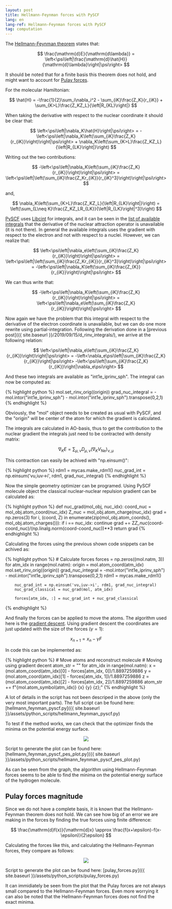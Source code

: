 ```yaml
---
layout: post
title: Hellmann-Feynman forces with PySCF
lang: en
lang-ref: Hellmann-Feynman forces with PySCF
tag: computation
---
```


The [Hellmann-Feynman theorem](https://en.wikipedia.org/wiki/Hellmann%E2%80%93Feynman_theorem) states that:

$$ \frac{\mathrm{d}E}{\mathrm{d\lambda}} = \left<\psi\left|\frac{\mathrm{d}\hat{H}}{\mathrm{d}\lambda}\right|\psi\right> $$

It should be noted that for a finite basis this theorem does not hold, and might want to account for [Pulay forces](https://en.wikipedia.org/wiki/Pulay_stress).

For the molecular Hamiltonian:

$$ \hat{H} = -\frac{1}{2}\sum_i\nabla_i^2 - \sum_{iK}\frac{Z_K}{r_{iK}} + \sum_{K>L}\frac{Z_KZ_L}{\left|R_{KL}\right|} $$

When taking the derivative with respect to the nuclear coordinate it should be clear that:

$$ \left<\psi\left|\nabla_K\hat{H}\right|\psi\right> = -\left<\psi\left|\nabla_K\left(\sum_{iK}\frac{Z_K}{r_{iK}}\right)\right|\psi\right> + \nabla_K\left(\sum_{K>L}\frac{Z_KZ_L}{\left|R_{LK}\right|}\right) $$

Writing out the two contributions:

$$ -\left<\psi\left|\nabla_K\left(\sum_{iK}\frac{Z_K}{r_{iK}}\right)\right|\psi\right> = \left<\psi\left|\left(\sum_{iK}\frac{Z_Kr_{iK}}{r_{iK}^3}\right)\right|\psi\right> $$

and,

$$ \nabla_K\left(\sum_{K>L}\frac{Z_KZ_L}{\left|R_{LK}\right|}\right) = \left(\sum_{L\neq K}\frac{Z_KZ_LR_{LK}}{\left|R_{LK}\right|^3}\right) $$

[PySCF](https://github.com/pyscf/pyscf) uses [Libcint](https://github.com/sunqm/libcint) for integrals, and it can be seen in the [list of available integrals](https://github.com/sunqm/libcint/blob/master/scripts/auto_intor.cl) that the derivative of the nuclear attraction operator is unavailable (it is not there).
In general the available integrals uses the gradient with respect to the electron and not with respect to a nuclei.
However, we can realize that:

$$ \left<\psi\left|\nabla_e\left(\sum_{iK}\frac{Z_K}{r_{iK}}\right)\right|\psi\right> = \left<\psi\left|\left(\sum_{iK}\frac{Z_Kr_{iK}}{r_{iK}^3}\right)\right|\psi\right> = -\left<\psi\left|\nabla_K\left(\sum_{iK}\frac{Z_{K}}{r_{iK}}\right)\right|\psi\right> $$

We can thus write that:

$$ -\left<\psi\left|\nabla_K\left(\sum_{iK}\frac{Z_K}{r_{iK}}\right)\right|\psi\right> = \left<\psi\left|\nabla_e\left(\sum_{iK}\frac{Z_K}{r_{iK}}\right)\right|\psi\right> $$

Now again we have the problem that this integral with respect to the derivative of the electron coordinate is unavailable, but we can do one more rewrite using partial-integration.
Following the derivation done in a [previous post]({{ site.baseurl }}/2019/09/15/d_rinv_integrals/), we arrive at the following relation:

$$ \left<\psi\left|\nabla_e\left(\sum_{iK}\frac{Z_K}{r_{iK}}\right)\right|\psi\right> = -\left<\nabla_e\psi\left|\sum_{iK}\frac{Z_K}{r_{iK}}\right|\psi\right> -\left<\psi\left|\sum_{iK}\frac{Z_K}{r_{iK}}\right|\nabla_e\psi\right> $$

And these two integrals are available as "int1e_iprinv_sph".
The integral can now be computed as:

{% highlight python %}
mol.set_rinv_orig((origin))
grad_nuc_integral = -mol.intor("int1e_iprinv_sph") - mol.intor("int1e_iprinv_sph").transpose(0,2,1)
{% endhighlight %}

Obviously, the "mol" object needs to be created as usual with PySCF, and the "origin" will be center of the atom for which the gradient is calculated.

The integrals are calculated in AO-basis, thus to get the contribution to the nuclear gradient the integrals just need to be contracted with density matrix:

$$ \nabla_KE = \sum_{\mu,\nu}D_{\mu,\nu} \left(\nabla_KV_\mathrm{Ne}\right)_{\nu,\mu} $$

This contraction can easily be achived with "np.einsum()":

{% highlight python %}
rdm1 = mycas.make_rdm1()
nuc_grad_int = np.einsum('vu,iuv->i', rdm1, grad_nuc_integral)
{% endhighlight %}

Now the simple geometry optimizer can be programed.
Using PySCF molecule object the classical nuclear-nuclear repulsion gradient can be calculated as:

{% highlight python %}
def nuc_grad(mol_obj, nuc_idx):
    coord_nuc = mol_obj.atom_coord(nuc_idx)
    Z_nuc = mol_obj.atom_charge(nuc_idx)
    grad = np.zeros(3)
    for i, (coord, Z) in enumerate(zip(mol_obj.atom_coords(), mol_obj.atom_charges())):
        if i == nuc_idx:
            continue
        grad += Z*Z_nuc*(coord-coord_nuc)/(np.linalg.norm(coord-coord_nuc))**3
    return grad
{% endhighlight %}

Calculating the forces using the previous shown code snippets can be achived as:

{% highlight python %}
    # Calculate forces
    forces = np.zeros((mol.natm, 3))
    for atm_idx in range(mol.natm):
        origin = mol.atom_coord(atm_idx)
        mol.set_rinv_orig((origin))
        grad_nuc_integral = -mol.intor("int1e_iprinv_sph") - mol.intor("int1e_iprinv_sph").transpose(0,2,1)
        rdm1 = mycas.make_rdm1()

        nuc_grad_int = np.einsum('vu,iuv->i', rdm1, grad_nuc_integral)
        nuc_grad_classical = nuc_grad(mol, atm_idx)

        forces[atm_idx, :] = nuc_grad_int + nuc_grad_classical
{% endhighlight %}

And finally the forces can be applied to move the atoms.
The algorithm used here is the [gradient descent](https://en.wikipedia.org/wiki/Gradient_descent).
Using gradient descent the coordinates are just updated with the size of the forces ($\gamma=1$):

$$ x_{n+1} = x_n - \gamma F $$

In code this can be implemented as:

{% highlight python %}
    # Move atoms and reconstruct molecule
    # Moving using gradient decent
    atom_str = ""
    for atm_idx in range(mol.natm):
        x = (mol.atom_coord(atm_idx)[0] - forces[atm_idx, 0])/1.8897259886
        y = (mol.atom_coord(atm_idx)[1] - forces[atm_idx, 1])/1.8897259886
        z = (mol.atom_coord(atm_idx)[2] - forces[atm_idx, 2])/1.8897259886
        atom_str += f"{mol.atom_symbol(atm_idx)} {x} {y} {z};"
{% endhighlight %}

A lot of details in the script has not been descriped in the above (only the very most important parts).
The full script can be found here: [hellmann_feynman_pyscf.py]({{ site.baseurl }}/assets/python_scripts/hellmann_feynman_pyscf.py)

To test if the method works, we can check that the optimizer finds the minima on the potential energy surface.

<p align="center">
<img src="{{ site.baseurl }}/assets/plots/h2_pes_geoopt.svg">
</p>

Script to generate the plot can be found here: [hellmann_feynman_pyscf_pes_plot.py]({{ site.baseurl }}/assets/python_scripts/hellmann_feynman_pyscf_pes_plot.py)

As can be seen from the graph, the algorithm using Hellmann-Feynman forces seems to be able to find the minima on the potential energy surface of the hydrogen molecule.

## Pulay forces magnitude

Since we do not have a complete basis, it is known that the Hellmann-Feynman theorem does not hold.
We can see how big of an error we are making in the forces by finding the true forces using finite difference:

$$ \frac{\mathrm{d}f(x)}{\mathrm{d}x} \approx \frac{f(x+\epsilon)-f(x-\epsilon)}{2\epsilon} $$

Calculating the forces like this, and calculating the Hellmann-Feynman forces, they compare as follows:

<p align="center">
<img src="{{ site.baseurl }}/assets/plots/hf_forces_vs_true_forces.svg">
</p>

Script to generate the plot can be found here: [pulay_forces.py]({{ site.baseurl }}/assets/python_scripts/pulay_forces.py)

It can immidiately be seen from the plot that the Pulay forces are not always small compared to the Hellmann-Feynman forces.
Even more worrying it can also be noted that the Hellmann-Feynman forces does not find the exact minima.
